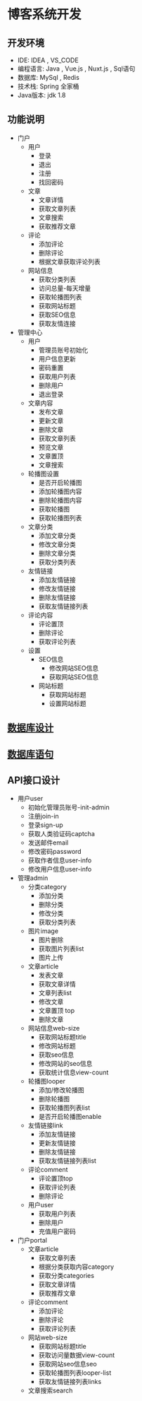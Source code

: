 # 博客系统开发

  

  ## 开发环境

  * IDE: IDEA , VS_CODE 
  * 编程语言: Java , Vue.js , Nuxt.js , Sql语句
  * 数据库: MySql , Redis
  * 技术栈: Spring 全家桶
  * Java版本: jdk 1.8

  ## 功能说明

  * 门户
    * 用户
      * 登录
      * 退出
      * 注册
      * 找回密码
    * 文章
      * 文章详情
      * 获取文章列表
      * 文章搜索
      * 获取推荐文章
    * 评论
      * 添加评论
      * 删除评论
      * 根据文章获取评论列表
    * 网站信息
      * 获取分类列表
      * 访问总量-每天增量
      * 获取轮播图列表
      * 获取网站标题
      * 获取SEO信息
      * 获取友情连接
  * 管理中心
    * 用户
      * 管理员账号初始化
      * 用户信息更新
      * 密码重置
      * 获取用户列表
      * 删除用户
      * 退出登录
    * 文章内容
      * 发布文章
      * 更新文章
      * 删除文章
      * 获取文章列表
      * 预览文章
      * 文章置顶
      * 文章搜索
    * 轮播图设置
      * 是否开启轮播图
      * 添加轮播图内容
      * 删除轮播图内容
      * 获取轮播图
      * 获取轮播图列表
    * 文章分类
      * 添加文章分类
      * 修改文章分类
      * 删除文章分类
      * 获取分类列表
    * 友情链接
      * 添加友情链接
      * 修改友情链接
      * 删除友情链接
      * 获取友情链接列表
    * 评论内容
      * 评论置顶
      * 删除评论
      * 获取评论列表
    * 设置
      * SEO信息
        * 修改网站SEO信息
        * 获取网站SEO信息
      * 网站标题
        * 获取网站标题
        * 设置网站标题

  ## [数据库设计](/Database.md)

  ## [数据库语句](/luke_blog.sql)

  ## API接口设计

  * 用户user
    * 初始化管理员账号-init-admin
    * 注册join-in
    * 登录sign-up
    * 获取人类验证码captcha
    * 发送邮件email
    * 修改密码password
    * 获取作者信息user-info
    * 修改用户信息user-info
  * 管理admin
    * 分类category
      * 添加分类
      * 删除分类
      * 修改分类
      * 获取分类列表
    * 图片image
      * 图片删除
      * 获取图片列表list
      * 图片上传
    * 文章article
      * 发表文章
      * 获取文章详情
      * 文章列表list
      * 修改文章
      * 文章置顶 top
      * 删除文章
    * 网站信息web-size
      * 获取网站标题title
      * 修改网站标题
      * 获取seo信息
      * 修改网站的seo信息
      * 获取统计信息view-count
    * 轮播图looper
      * 添加/修改轮播图
      * 删除轮播图
      * 获取轮播图列表list
      * 是否开启轮播图enable
    * 友情链接link
      * 添加友情链接
      * 更新友情链接
      * 删除友情链接
      * 获取友情链接列表list
    * 评论comment
      * 评论置顶top
      * 获取评论列表
      * 删除评论
    * 用户user
      * 获取用户列表
      * 删除用户
      * 充值用户密码
* 门户portal
  * 文章article
    * 获取文章列表
    * 根据分类获取内容category
    * 获取分类categories
    * 获取文章详情
    * 获取推荐文章
  * 评论comment
    * 添加评论
    * 删除评论
    * 获取评论列表
  * 网站web-size
    * 获取网站标题title
    * 获取访问量数据view-count
    * 获取网站seo信息seo
    * 获取轮播图列表looper-list
    * 获取友情链接列表links
  * 文章搜索search


